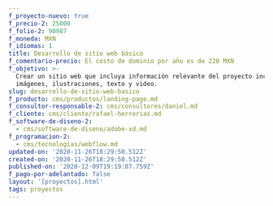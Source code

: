 ```yaml
---
f_proyecto-nuevo: true
f_precio-2: 25000
f_folio-2: 90987
f_moneda: MXN
f_idiomas: 1
title: Desarrollo de sitio web básico
f_comentario-precio: El costo de dominio por año es de 220 MXN
f_objetivo: >-
  Crear un sitio web que incluya información relevante del proyecto incluyendo
  imágenes, ilustraciones, texto y video.
slug: desarrollo-de-sitio-web-basico
f_producto: cms/productos/landing-page.md
f_consultor-responsable-2: cms/consultores/daniel.md
f_cliente: cms/cliente/rafael-herrerias.md
f_software-de-diseno-2:
  - cms/software-de-diseno/adobe-xd.md
f_programacion-2:
  - cms/tecnologias/webflow.md
updated-on: '2020-11-26T18:29:50.512Z'
created-on: '2020-11-26T18:29:50.512Z'
published-on: '2020-12-09T19:19:07.759Z'
f_pago-por-adelantado: false
layout: '[proyectos].html'
tags: proyectos
---
```



